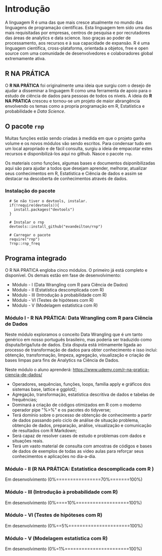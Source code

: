 # Introdução

A linguagem R é uma das que mais cresce atualmente no mundo das linguagens de programação científicas. Esta linguagem tem sido uma das mais requisitadas por empresas, centros de pesquisa e por recrutadores das áreas de analytics e data science. Isso graças ao poder de processamento, aos recursos e à sua capacidade de expansão. R é uma linguagem científica, cross-plataforma, orientada a objetos, free e open source com uma comunidade de desenvolvedores e colaboradores global extremamente ativa.

## R NA PRÁTICA

O **R NA PRÁTICA** foi originalmente uma ideia que surgiu com o desejo de ajudar a disseminar  a linguagem R como uma ferramenta de apoio para o estudo de ciência de dados para pessoas de todos os níveis. A ideia do **R NA PRATICA** cresceu e tornou-se um projeto de maior abrangência envolvendo os temas como a propría programação em R, Estatística e probabilidade e _Data Science_.

## O pacote `rnp`

Muitas funções estão sendo criadas à medida em que o projeto ganha volume e os novos módulos vão sendo escritos. Para condensar tudo em um local apropriado e de fácil consulta, surgiu a ideia de empacotar estes recursos e disponibilizá-los aqui no github. Nasce o pacote `rnp`.

Os materiais como funções, algumas bases e documentos dsiponibilizadas aqui são para ajudar a todos que desejam aprender, melhorar, atualizar seus conhecimentos em R, Estatística e Ciência de dados e assim se destacar na descoberta de conhecimentos através de dados. 

### Instalação do pacote

```{r}
  # Se não tiver o devtools, instalar.
  if(!require(devtools)){
    install.packages("devtools")
  }
  
  # Instalar o rnp
  devtools::install_github("evandeilton/rnp")
  
  # Carregar o pacote
  require("rnp")
  ?rnp::rnp_freq
```

## Programa integrado

O R NA PRATICA engloba cinco módulos. O primeiro já está completo e disponível. Os demais estão em fase de desenvolvimento:
 
  * Módulo - I   (Data Wrangling com R para Ciência de Dados)
  * Módulo - II  (Estatística descomplicada com R)
  * Módulo - III (Introdução à probabilidade com R)
  * Módulo - VI  (Testes de hipóteses com R)
  * Módulo - V   (Modelagem estatística com R)

### Módulo I - R NA PRÁTICA: Data Wrangling com R para Ciência de Dados

Neste módulo exploramos o conceito Data Wrangling que é um tanto genérico em nosso português brasileiro, mas poderia ser traduzido como disputa/briga/luta de dados. Esta disputa está intimamente ligada ao processo de transformação de dados para obter conhecimento e isso inclui: obtenção, transformação, limpeza, agregação, visualização e criação de bases limpas para fins de Analytics na Ciência de Dados.

Neste módulo o aluno aprenderá:
<https://www.udemy.com/r-na-pratica-ciencia-de-dados/>

  * Operadores, sequências, funções, loops, família apply e gráficos dos sistemas base, lattice e ggplot2;   
  * Agregação, transformação, estatística descritiva de dados e tabelas de frequências;   
  * Dominará a criação de códigos otimizados em R com o moderno operador pipe "%>%" e os pacotes do tidyverse;   
  * Terá domínio sobre o processo de obtenção de conhecimento a partir de dados passando pelo ciclo de análise de situação problema, obtenção de dados, preparação, análise, visualização e comunicação de resultados com R Markdown;   
  * Será capaz de resolver cases de estudo e problemas com dados e situações reais.
  * Terá um vasto material de consulta com amostras de códigos e bases de dados de exemplos de todas as video aulas para reforçar seus conhecimentos e aplicações no dia-a-dia.

### Módulo - II (R NA PRÁTICA: Estatística descomplicada com R )

Em desenvolvimento (0%================70%=======100%)

### Módulo - III (Introdução à probabilidade com R)

Em desenvolvimento (0%====10%===================100%)

### Módulo - VI  (Testes de hipóteses com R)

Em desenvolvimento (0%==5%======================100%)

### Módulo - V   (Modelagem estatística com R)

Em desenvolvimento (0%=1%=======================100%)

